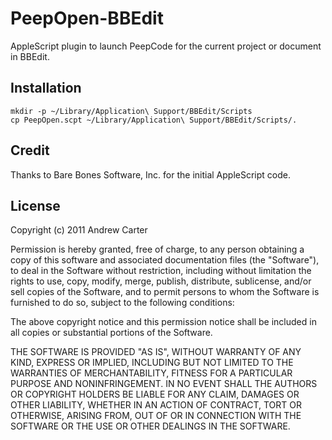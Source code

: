 # PeepOpen-BBEdit

AppleScript plugin to launch PeepCode for the current project 
or document in BBEdit.

## Installation

	mkdir -p ~/Library/Application\ Support/BBEdit/Scripts
	cp PeepOpen.scpt ~/Library/Application\ Support/BBEdit/Scripts/.

## Credit

Thanks to Bare Bones Software, Inc. for the initial AppleScript code.

## License

Copyright (c) 2011 Andrew Carter

Permission is hereby granted, free of charge, to any person obtaining a copy
of this software and associated documentation files (the "Software"), to deal
in the Software without restriction, including without limitation the rights
to use, copy, modify, merge, publish, distribute, sublicense, and/or sell
copies of the Software, and to permit persons to whom the Software is
furnished to do so, subject to the following conditions:

The above copyright notice and this permission notice shall be included in
all copies or substantial portions of the Software.

THE SOFTWARE IS PROVIDED "AS IS", WITHOUT WARRANTY OF ANY KIND, EXPRESS OR
IMPLIED, INCLUDING BUT NOT LIMITED TO THE WARRANTIES OF MERCHANTABILITY,
FITNESS FOR A PARTICULAR PURPOSE AND NONINFRINGEMENT. IN NO EVENT SHALL THE
AUTHORS OR COPYRIGHT HOLDERS BE LIABLE FOR ANY CLAIM, DAMAGES OR OTHER
LIABILITY, WHETHER IN AN ACTION OF CONTRACT, TORT OR OTHERWISE, ARISING FROM,
OUT OF OR IN CONNECTION WITH THE SOFTWARE OR THE USE OR OTHER DEALINGS IN
THE SOFTWARE.